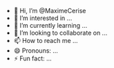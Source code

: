 - 👋 Hi, I’m @MaximeCerise
- 👀 I’m interested in ...
- 🌱 I’m currently learning ...
- 💞️ I’m looking to collaborate on ...
- 📫 How to reach me ...
- 😄 Pronouns: ...
- ⚡ Fun fact: ...

<!---
MaximeCerise/MaximeCerise is a ✨ special ✨ repository because its `README.md` (this file) appears on your GitHub profile.
You can click the Preview link to take a look at your changes.
--->
